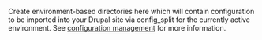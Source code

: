 Create environment-based directories here which will contain configuration to be imported into your Drupal site via config_split for the currently active environment. See [configuration management](http://blt.readthedocs.io/en/9.x/readme/configuration-management/) for more information.
